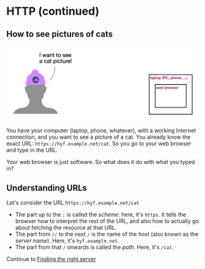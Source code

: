 # HTTP (continued)

## How to see pictures of cats

![slide](../../i/i.008.png)

You have your computer (laptop, phone, whatever), with a working Internet connection, and you want to see a picture of a cat. You already know the exact URL: `https://hyf.example.net/cat`. So you go to your web browser and type in the URL.

Your web browser is just software. So what does it do with what you typed in?

## Understanding URLs

Let's consider the URL `https://hyf.example.net/cat`

- The part up to the `:` is called the _scheme_: here, it's `https`. It tells the browser how to interpret the rest of the URL, and also how to actually go about fetching the resource at that URL.
- The part from `//` to the next `/` is the name of the _host_ (also known as the _server name_). Here, it's `hyf.example.net`.
- The part from that `/` onwards is called the _path_. Here, it's `/cat`.

Continue to [Finding the right server](./2-dns.md)
